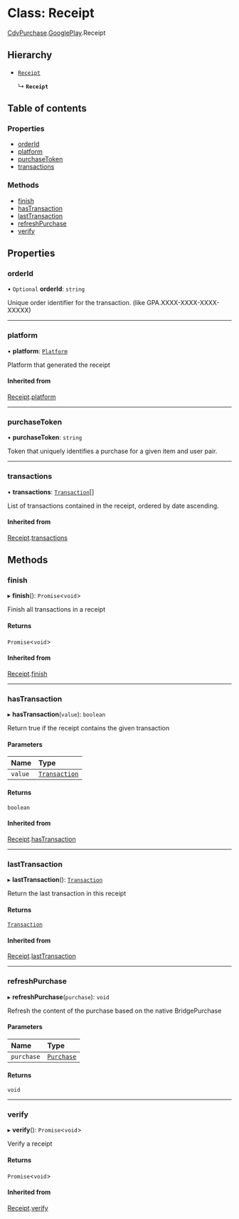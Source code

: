 # Class: Receipt

[CdvPurchase](../modules/CdvPurchase.md).[GooglePlay](../modules/CdvPurchase.GooglePlay.md).Receipt

## Hierarchy

- [`Receipt`](CdvPurchase.Receipt.md)

  ↳ **`Receipt`**

## Table of contents

### Properties

- [orderId](CdvPurchase.GooglePlay.Receipt.md#orderid)
- [platform](CdvPurchase.GooglePlay.Receipt.md#platform)
- [purchaseToken](CdvPurchase.GooglePlay.Receipt.md#purchasetoken)
- [transactions](CdvPurchase.GooglePlay.Receipt.md#transactions)

### Methods

- [finish](CdvPurchase.GooglePlay.Receipt.md#finish)
- [hasTransaction](CdvPurchase.GooglePlay.Receipt.md#hastransaction)
- [lastTransaction](CdvPurchase.GooglePlay.Receipt.md#lasttransaction)
- [refreshPurchase](CdvPurchase.GooglePlay.Receipt.md#refreshpurchase)
- [verify](CdvPurchase.GooglePlay.Receipt.md#verify)

## Properties

### orderId

• `Optional` **orderId**: `string`

Unique order identifier for the transaction.  (like GPA.XXXX-XXXX-XXXX-XXXXX)

___

### platform

• **platform**: [`Platform`](../enums/CdvPurchase.Platform.md)

Platform that generated the receipt

#### Inherited from

[Receipt](CdvPurchase.Receipt.md).[platform](CdvPurchase.Receipt.md#platform)

___

### purchaseToken

• **purchaseToken**: `string`

Token that uniquely identifies a purchase for a given item and user pair.

___

### transactions

• **transactions**: [`Transaction`](CdvPurchase.Transaction.md)[]

List of transactions contained in the receipt, ordered by date ascending.

#### Inherited from

[Receipt](CdvPurchase.Receipt.md).[transactions](CdvPurchase.Receipt.md#transactions)

## Methods

### finish

▸ **finish**(): `Promise`<`void`\>

Finish all transactions in a receipt

#### Returns

`Promise`<`void`\>

#### Inherited from

[Receipt](CdvPurchase.Receipt.md).[finish](CdvPurchase.Receipt.md#finish)

___

### hasTransaction

▸ **hasTransaction**(`value`): `boolean`

Return true if the receipt contains the given transaction

#### Parameters

| Name | Type |
| :------ | :------ |
| `value` | [`Transaction`](CdvPurchase.Transaction.md) |

#### Returns

`boolean`

#### Inherited from

[Receipt](CdvPurchase.Receipt.md).[hasTransaction](CdvPurchase.Receipt.md#hastransaction)

___

### lastTransaction

▸ **lastTransaction**(): [`Transaction`](CdvPurchase.Transaction.md)

Return the last transaction in this receipt

#### Returns

[`Transaction`](CdvPurchase.Transaction.md)

#### Inherited from

[Receipt](CdvPurchase.Receipt.md).[lastTransaction](CdvPurchase.Receipt.md#lasttransaction)

___

### refreshPurchase

▸ **refreshPurchase**(`purchase`): `void`

Refresh the content of the purchase based on the native BridgePurchase

#### Parameters

| Name | Type |
| :------ | :------ |
| `purchase` | [`Purchase`](../interfaces/CdvPurchase.GooglePlay.Bridge.Purchase.md) |

#### Returns

`void`

___

### verify

▸ **verify**(): `Promise`<`void`\>

Verify a receipt

#### Returns

`Promise`<`void`\>

#### Inherited from

[Receipt](CdvPurchase.Receipt.md).[verify](CdvPurchase.Receipt.md#verify)
